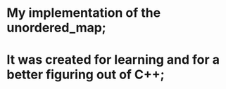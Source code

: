 # My implementation of the unordered_map;
# It was created for learning and for a better figuring out of C++;
